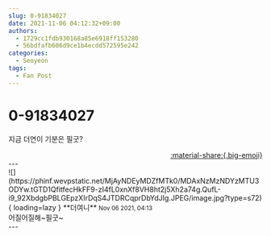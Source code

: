 ```yaml
---
slug: 0-91834027
date: 2021-11-06 04:12:32+09:00
authors:
  - 1729cc1fdb930168a85e6918ff153280
  - 56bdfafb606d9ce1b4ecdd572595e242
categories:
  - Seoyeon
tags:
  - Fan Post
---
```


# 0-91834027

<div class="post-container" markdown="1">
<div class="content-container md-sidebar__scrollwrap" markdown="1">

지금 더연이 기분은 필굿?

</div>
</div>

<div style="text-align: right;" markdown="1">
<a href="https://weverse.io/fromis9/fanpost/0-91834027" style="text-align: right;">:material-share:{.big-emoji}</a>
</div>
---

<div class="comments-container md-sidebar__scrollwrap" markdown="1">
<div class="comment" markdown="1">
<div class='id-container' markdown="1">
![](https://phinf.wevpstatic.net/MjAyNDEyMDZfMTk0/MDAxNzMzNDYzMTU3ODYw.tGTD1QfitfecHkFF9-zI4fL0xnXf8VH8ht2j5Xh2a74g.QufL-i9_92XbdgbPBLGEpzXIrDqS4JTDRCqprDbYdJIg.JPEG/image.jpg?type=s72){ loading=lazy }
**<span class="artist">더여니</span>** <small>Nov 06 2021, 04:13</small><br>
</div>
<div class='comment-body' markdown="1">
어질어질해~필굿~
</div>
</div>
</div>
---

